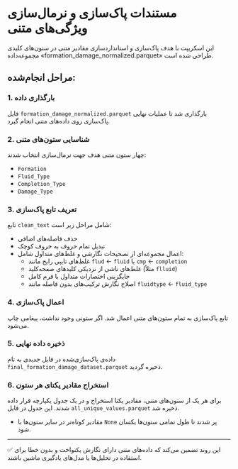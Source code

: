 # مستندات پاک‌سازی و نرمال‌سازی ویژگی‌های متنی

این اسکریپت با هدف پاک‌سازی و استانداردسازی مقادیر متنی در ستون‌های کلیدی مجموعه‌داده «formation_damage_normalized.parquet» طراحی شده است.

## مراحل انجام‌شده:

### 1. بارگذاری داده
فایل `formation_damage_normalized.parquet` بارگذاری شد تا عملیات نهایی پاک‌سازی روی داده‌های متنی انجام گیرد.

### 2. شناسایی ستون‌های متنی
چهار ستون متنی هدف جهت نرمال‌سازی انتخاب شدند:

- `Formation`
- `Fluid_Type`
- `Completion_Type`
- `Damage_Type`

### 3. تعریف تابع پاک‌سازی
تابع `clean_text` شامل مراحل زیر است:

- حذف فاصله‌های اضافی
- تبدیل تمام حروف به حروف کوچک
- اعمال مجموعه‌ای از تصحیحات نگارشی و غلط‌های متداول شامل:
  - غلط‌های تایپی رایج مانند `flud` ← `fluid` یا `cmp` ← `completion`
  - غلط‌های ناشی از نزدیکی کلیدهای صفحه‌کلید (مثلاً `flluid`)
  - جایگزینی اختصارات متداول با فرم کامل
  - اصلاح نگارش ترکیب‌های بدون فاصله مانند `fluidtype` ← `fluid_type`

### 4. اعمال پاک‌سازی
تابع پاک‌سازی به تمام ستون‌های متنی اعمال شد. اگر ستونی وجود نداشت، پیغامی چاپ می‌شود.

### 5. ذخیره داده نهایی
داده‌ی پاک‌سازی‌شده در فایل جدیدی به نام `final_formation_damage_dataset.parquet` ذخیره گردید.

### 6. استخراج مقادیر یکتای هر ستون
برای هر یک از ستون‌های متنی، مقادیر یکتا استخراج و در یک جدول یکپارچه قرار داده شدند. این جدول در فایل `all_unique_values.parquet` ذخیره شد.

- مقادیر کوتاه‌تر در سایر ستون‌ها با `None` پر شدند تا طول تمامی ستون‌ها یکسان شود.

---

✅ این روند تضمین می‌کند که داده‌های متنی دارای نگارش یکنواخت و بدون خطا برای استفاده در تحلیل‌ها یا مدل‌های یادگیری ماشین باشند.